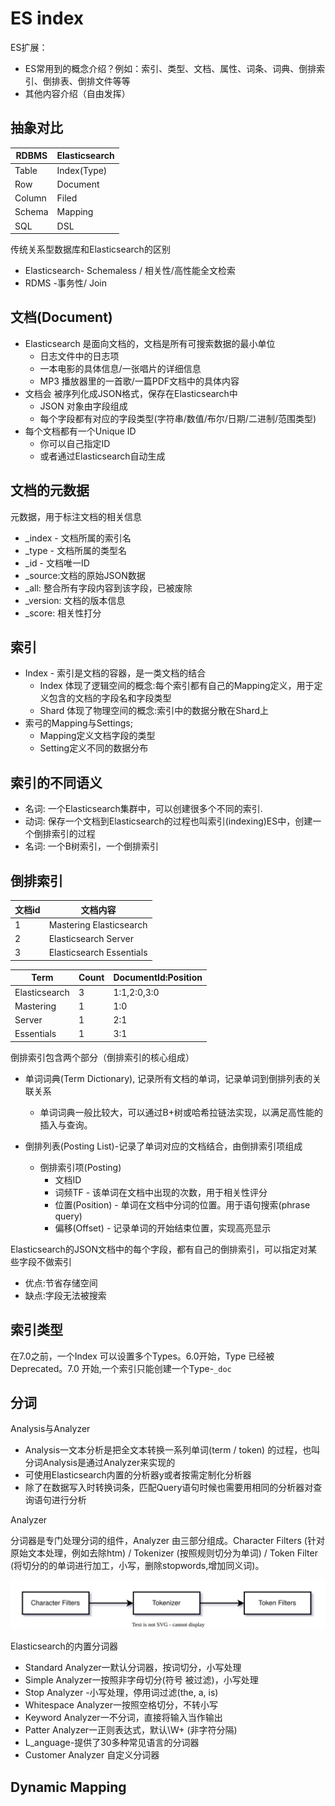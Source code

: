 # ES index

ES扩展：
- ES常用到的概念介绍？例如：索引、类型、文档、属性、词条、词典、倒排索引、倒排表、倒排文件等等
- 其他内容介绍（自由发挥）

## 抽象对比

|RDBMS |Elasticsearch|
|------|-------------|
|Table | Index(Type)
|Row   | Document
|Column | Filed
|Schema |Mapping
|SQL    |DSL

传统关系型数据库和Elasticsearch的区别

- Elasticsearch- Schemaless / 相关性/高性能全文检索
- RDMS -事务性/ Join

## 文档(Document)

- Elasticsearch 是面向文档的，文档是所有可搜索数据的最小单位
    - 日志文件中的日志项
    - 一本电影的具体信息/一张唱片的详细信息
    - MP3 播放器里的一首歌/一篇PDF文档中的具体内容
- 文档会 被序列化成JSON格式，保存在Elasticsearch中
    - JSON 对象由字段组成
    - 每个字段都有对应的字段类型(字符串/数值/布尔/日期/二进制/范围类型)
- 每个文档都有一个Unique ID
    - 你可以自己指定ID
    - 或者通过Elasticsearch自动生成

## 文档的元数据

元数据，用于标注文档的相关信息
- _index - 文档所属的索引名
- _type - 文档所属的类型名
- _id  - 文档唯一ID
- _source:文档的原始JSON数据
- _all: 整合所有字段内容到该字段，已被废除
- _version: 文档的版本信息
- _score: 相关性打分

## 索引

- Index - 索引是文档的容器，是一类文档的结合
    - Index 体现了逻辑空间的概念:每个索引都有自己的Mapping定义，用于定义包含的文档的字段名和字段类型
    - Shard 体现了物理空间的概念:索引中的数据分散在Shard上
- 索弓的Mapping与Settings;
    - Mapping定义文档字段的类型
    - Setting定义不同的数据分布

## 索引的不同语义

- 名词: 一个Elasticsearch集群中，可以创建很多个不同的索引.
- 动词: 保存一个文档到Elasticsearch的过程也叫索引(indexing)ES中，创建一个倒排索引的过程
- 名词: 一个B树索引，一个倒排索引

## 倒排索引

|文档id|文档内容|
|-----|-------|
|1    |Mastering Elasticsearch  |
|2    |Elasticsearch Server     |
|3    |Elasticsearch Essentials |

|Term|Count|DocumentId:Position|
|----|-----|-------------------|
|Elasticsearch|3 |1:1,2:0,3:0|
|Mastering    |1 |1:0 |
|Server       |1 |2:1 |
|Essentials   |1 |3:1 |

倒排索引包含两个部分（倒排索引的核心组成）

- 单词词典(Term Dictionary), 记录所有文档的单词，记录单词到倒排列表的关联关系
    - 单词词典一般比较大，可以通过B+树或哈希拉链法实现，以满足高性能的插入与查询。

- 倒排列表(Posting List)-记录了单词对应的文档结合，由倒排索引项组成
    - 倒排索引项(Posting)
        - 文档ID
        - 词频TF - 该单词在文档中出现的次数，用于相关性评分
        - 位置(Position) - 单词在文档中分词的位置。用于语句搜索(phrase query)
        - 偏移(Offset) - 记录单词的开始结束位置，实现高亮显示

Elasticsearch的JSON文档中的每个字段，都有自己的倒排索引，可以指定对某些字段不做索引
- 优点:节省存储空间
- 缺点:字段无法被搜索

## 索引类型

在7.0之前，一个Index 可以设置多个Types。6.0开始，Type 已经被Deprecated。7.0 开始,一个索引只能创建一个Type-`_doc`

## 分词

Analysis与Analyzer
- Analysis一文本分析是把全文本转换一系列单词(term / token) 的过程，也叫分词Analysis是通过Analyzer来实现的
- 可使用Elasticsearch内置的分析器y或者按需定制化分析器
- 除了在数据写入时转换词条，匹配Query语句时候也需要用相同的分析器对查询语句进行分析

Analyzer 

分词器是专门处理分词的组件，Analyzer 由三部分组成。Character Filters (针对原始文本处理，例如去除htm) / Tokenizer (按照规则切分为单词) / Token Filter (将切分的的单词进行加工，小写，删除stopwords,增加同义词)。

![es-token.drawio.svg](./images/es-token.drawio.svg)

Elasticsearch的内置分词器

- Standard Analyzer一默认分词器，按词切分，小写处理
- Simple Analyzer一按照非字母切分(符号 被过滤)，小写处理
- Stop Analyzer -小写处理，停用词过滤(the, a, is)
- Whitespace Analyzer一按照空格切分，不转小写
- Keyword Analyzer一不分词，直接将输入当作输出
- Patter Analyzer一正则表达式，默认\W+ (非字符分隔)
- L_anguage-提供了30多种常见语言的分词器
- Customer Analyzer 自定义分词器

## Dynamic Mapping

 